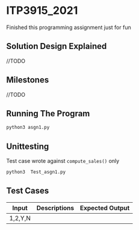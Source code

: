 # ITP3915_2021
Finished this programming assignment just for fun

## Solution Design Explained
//TODO

## Milestones
//TODO

## Running The Program
```bash
python3 asgn1.py
```

## Unittesting
Test case wrote against `compute_sales()` only
```bash
python3  Test_asgn1.py 
```

## Test Cases
|Input|Descriptions|Expected Output|
|-|-|-|
|1,2,Y,N||||

